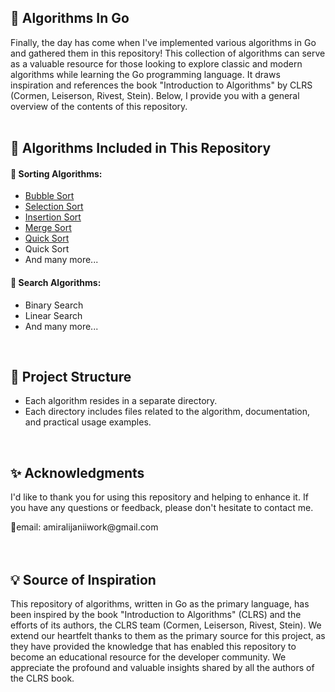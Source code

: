 <h2>🧩 Algorithms In Go</h2>

Finally, the day has come when I've implemented various algorithms in Go and gathered them in this repository! This collection of algorithms can serve as a valuable resource for those looking to explore classic and modern algorithms while learning the Go programming language. It draws inspiration and references the book "Introduction to Algorithms" by CLRS (Cormen, Leiserson, Rivest, Stein). Below, I provide you with a general overview of the contents of this repository.
<br />
<br />

<h2>🔖 Algorithms Included in This Repository</h2>

<h4>🔹 Sorting Algorithms:</h4>
<ul>
  <li><a href="https://github.com/amirhalijani/Algorithms/tree/main/BubbleSort">Bubble Sort</a></li>
  <li><a href="https://github.com/amirhalijani/Algorithms/tree/main/SelectionSort">Selection Sort</a></li>
  <li><a href="https://github.com/amirhalijani/Algorithms/tree/main/InsertionSort">Insertion Sort</a></li>
  <li><a href="https://github.com/amirhalijani/Algorithms/tree/main/MergeSort">Merge Sort</a></li>
  <li><a href="https://github.com/amirhalijani/Algorithms/tree/main/QuickSort">Quick Sort</a></li>
  <li>Quick Sort</li>
  <li>And many more...</li>
</ul>

<h4>🔸 Search Algorithms:</h4>
<ul>
  <li>Binary Search</li>
  <li>Linear Search</li>
  <li>And many more...</li>
</ul>
<br />
<h2>💭 Project Structure</h2>
<ul>
  <li>Each algorithm resides in a separate directory.</li>
  <li>Each directory includes files related to the algorithm, documentation, and practical usage examples.</li>
</ul>
<br />
<h2>✨ Acknowledgments</h2>
<p>I'd like to thank you for using this repository and helping to enhance it. If you have any questions or feedback, please don't hesitate to contact me.</p>
📧email: amiralijaniiwork@gmail.com
<br />
<br />
<br />

<h2>💡 Source of Inspiration</h2>

This repository of algorithms, written in Go as the primary language, has been inspired by the book "Introduction to Algorithms" (CLRS) and the efforts of its authors, the CLRS team (Cormen, Leiserson, Rivest, Stein). We extend our heartfelt thanks to them as the primary source for this project, as they have provided the knowledge that has enabled this repository to become an educational resource for the developer community. We appreciate the profound and valuable insights shared by all the authors of the CLRS book.
